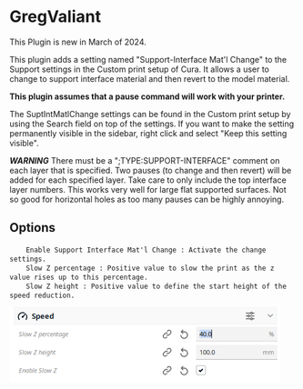 # GregValiant

This Plugin is new in March of 2024.

This plugin adds a setting named "Support-Interface Mat'l Change" to the Support settings in the Custom print setup of Cura. It allows a user to change to support interface material and then revert to the model material.

**This plugin assumes that a pause command will work with your printer.**

The SuptIntMatlChange settings can be found in the Custom print setup by using the Search field on top of the settings. If you want to make the setting permanently visible in the sidebar, right click and select "Keep this setting visible".

***WARNING***
There must be a ";TYPE:SUPPORT-INTERFACE" comment on each layer that is specified.  Two pauses (to change and then revert) will be added for each specified layer.  Take care to only include the top interface layer numbers.  This works very well for large flat supported surfaces.  Not so good for horizontal holes as too many pauses can be highly annoying.

## Options

        Enable Support Interface Mat'l Change : Activate the change settings.
        Slow Z percentage : Positive value to slow the print as the z value rises up to this percentage.
        Slow Z height : Positive value to define the start height of the speed reduction.
        

![Speed Option](./images/speed.png)
